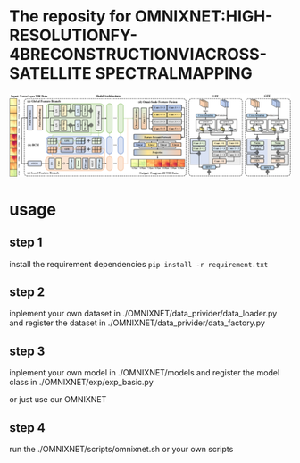 # The reposity for **OMNIXNET:HIGH-RESOLUTIONFY-4BRECONSTRUCTIONVIACROSS-SATELLITE SPECTRALMAPPING**

![model](./assets/model.png)

# usage

## step 1

install the requirement dependencies
`pip install -r requirement.txt`

## step 2

inplement your own dataset in ./OMNIXNET/data_privider/data_loader.py and register the dataset in ./OMNIXNET/data_privider/data_factory.py

## step 3

inplement your own model in ./OMNIXNET/models and register the model class in ./OMNIXNET/exp/exp_basic.py

or just use our OMNIXNET

## step 4

run the ./OMNIXNET/scripts/omnixnet.sh or your own scripts
